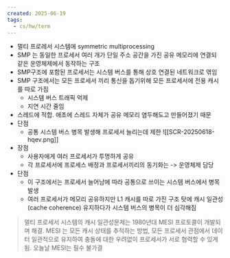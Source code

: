 ```yaml
---
created: 2025-06-19
tags:
  - cs/hw/term
---
```

- 멀티 프로레서 시스템에 symmetric multiprocessing
- SMP 는 동일한 프로세서 여러 개가 단일 주소 공간을 가진 공유 메모리에 연결되 같은 운영체제에서 동작하는 구조
- SMP구조에 포함된 프로세서는 시스템 버스를 통해 상호 연결된 네트워크로 엮임
- SMP 구조에서는 모든 프로세서 끼리 통신을 돕기위해 모든 프로세서에 전용 캐시를 따로 가짐
	- 시스템 버스 트래픽 억제
	- 지연 시간 줄임
- 스레드에 적합. 애초에 스레드 자체가 공유 메모리 염두해도고 만들어졌기 때문
- 단점
	- 공통 시스템 버스 병목 발생해 프로세서 늘리는데 제한
![[SCR-20250618-hqev.png]]
- 장점
	- 사용자에게 여러 프로세서가 투명하게 공유
	- 각 프로세서에 프로세스 배정과 프로세서끼리의 동기화는 -> 운영체제 담당
- 단점
	- 이 구조에서는 프로세서 늘어남에 따라 공통으로 쓰이는 시스템 버스에서 병목 발생
	- 여러 프로세서가 메모리 공유하지만 L1 캐시를 따로 가진 구조 탓에 캐시 일관성(cache coherence) 유지하다가 시스템 버스의 병목이 더 심각해짐
> 멀티 프로세서 시스템의 캐시 일관성문제는 1980년대 MESI 프로토콜이 개발되며 해결. MESI 는 모든 캐시 상태를 추적하는 방법, 모든 프로세서 관점에서 데이터 일관적으로 유지하여 충돌에 대한 우려없이 프로세서가 서로 협력할 수 있게 됨. 오늘날 MESI는 필수 불가결